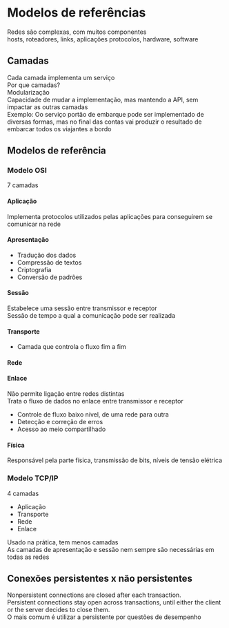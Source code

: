 # Modelos de referências

Redes são complexas, com muitos componentes  
hosts, roteadores, links, aplicações protocolos, hardware, software

## Camadas

Cada camada implementa um serviço  
Por que camadas?  
Modularização  
Capacidade de mudar a implementação, mas mantendo a API, sem impactar as outras camadas  
Exemplo: Oo serviço portão de embarque pode ser implementado de diversas formas, mas no final das contas vai produzir o resultado de embarcar todos os viajantes a bordo

## Modelos de referência

### Modelo OSI

7 camadas

#### Aplicação

Implementa protocolos utilizados pelas aplicações para conseguirem se comunicar na rede

#### Apresentação

-   Tradução dos dados
-   Compressão de textos
-   Criptografia
-   Conversão de padrões

#### Sessão

Estabelece uma sessão entre transmissor e receptor  
Sessão de tempo a qual a comunicação pode ser realizada

#### Transporte

-   Camada que controla o fluxo fim a fim

#### Rede

#### Enlace

Não permite ligação entre redes distintas  
Trata o fluxo de dados no enlace entre transmissor e receptor

-   Controle de fluxo baixo nível, de uma rede para outra
-   Detecção e correção de erros
-   Acesso ao meio compartilhado

#### Física

Responsável pela parte física, transmissão de bits, níveis de tensão elétrica

### Modelo TCP/IP

4 camadas

-   Aplicação
-   Transporte
-   Rede
-   Enlace

Usado na prática, tem menos camadas  
As camadas de apresentação e sessão nem sempre são necessárias em todas as redes

## Conexões persistentes x não persistentes

Nonpersistent connections are closed after each transaction.  
Persistent connections stay open across transactions, until either the client or the server decides to close them.  
O mais comum é utilizar a persistente por questões de desempenho
